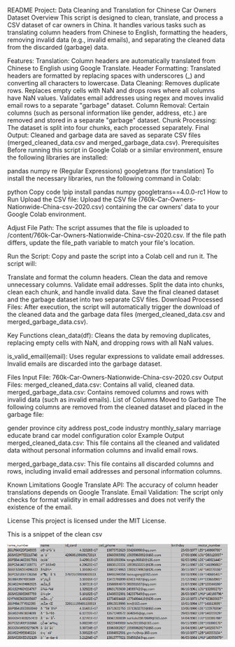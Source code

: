 README
Project: Data Cleaning and Translation for Chinese Car Owners Dataset
Overview
This script is designed to clean, translate, and process a CSV dataset of car owners in China. It handles various tasks such as translating column headers from Chinese to English, formatting the headers, removing invalid data (e.g., invalid emails), and separating the cleaned data from the discarded (garbage) data.

Features:
Translation: Column headers are automatically translated from Chinese to English using Google Translate.
Header Formatting: Translated headers are formatted by replacing spaces with underscores (_) and converting all characters to lowercase.
Data Cleaning:
Removes duplicate rows.
Replaces empty cells with NaN and drops rows where all columns have NaN values.
Validates email addresses using regex and moves invalid email rows to a separate "garbage" dataset.
Column Removal: Certain columns (such as personal information like gender, address, etc.) are removed and stored in a separate "garbage" dataset.
Chunk Processing: The dataset is split into four chunks, each processed separately.
Final Output: Cleaned and garbage data are saved as separate CSV files (merged_cleaned_data.csv and merged_garbage_data.csv).
Prerequisites
Before running this script in Google Colab or a similar environment, ensure the following libraries are installed:

pandas
numpy
re (Regular Expressions)
googletrans (for translation)
To install the necessary libraries, run the following command in Colab:

python
Copy code
!pip install pandas numpy googletrans==4.0.0-rc1
How to Run
Upload the CSV file: Upload the CSV file (760k-Car-Owners-Nationwide-China-csv-2020.csv) containing the car owners' data to your Google Colab environment.

Adjust File Path: The script assumes that the file is uploaded to /content/760k-Car-Owners-Nationwide-China-csv-2020.csv. If the file path differs, update the file_path variable to match your file's location.

Run the Script: Copy and paste the script into a Colab cell and run it. The script will:

Translate and format the column headers.
Clean the data and remove unnecessary columns.
Validate email addresses.
Split the data into chunks, clean each chunk, and handle invalid data.
Save the final cleaned dataset and the garbage dataset into two separate CSV files.
Download Processed Files: After execution, the script will automatically trigger the download of the cleaned data and the garbage data files (merged_cleaned_data.csv and merged_garbage_data.csv).

Key Functions
clean_data(df): Cleans the data by removing duplicates, replacing empty cells with NaN, and dropping rows with all NaN values.

is_valid_email(email): Uses regular expressions to validate email addresses. Invalid emails are discarded into the garbage dataset.

Files
Input File:
760k-Car-Owners-Nationwide-China-csv-2020.csv
Output Files:
merged_cleaned_data.csv: Contains all valid, cleaned data.
merged_garbage_data.csv: Contains removed columns and rows with invalid data (such as invalid emails).
List of Columns Moved to Garbage
The following columns are removed from the cleaned dataset and placed in the garbage file:

gender
province
city
address
post_code
industry
monthly_salary
marriage
educate
brand
car
model
configuration
color
Example Output
merged_cleaned_data.csv: This file contains all the cleaned and validated data without personal information columns and invalid email rows.

merged_garbage_data.csv: This file contains all discarded columns and rows, including invalid email addresses and personal information columns.

Known Limitations
Google Translate API: The accuracy of column header translations depends on Google Translate.
Email Validation: The script only checks for format validity in email addresses and does not verify the existence of the email.

License
This project is licensed under the MIT License.

This is a snippet of the clean csv

![pic](CleanData.png)



